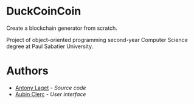 # DuckCoinCoin

Create a blockchain generator from scratch.

Project of object-oriented programming second-year Computer Science degree at Paul Sabatier University.

# Authors

* [Antony Laget](https://github.com/adonix-dev) - *Source code*
* [Aubin Clerc](https://github.com/Sunibo) - *User interface*
